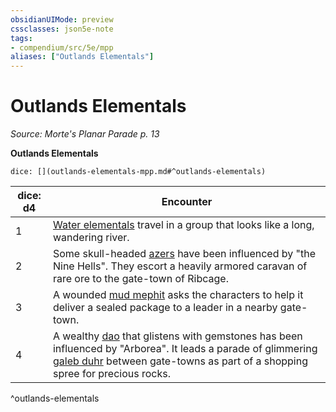 ```yaml
---
obsidianUIMode: preview
cssclasses: json5e-note
tags:
- compendium/src/5e/mpp
aliases: ["Outlands Elementals"]
---
```

# Outlands Elementals
*Source: Morte's Planar Parade p. 13* 

**Outlands Elementals**

`dice: [](outlands-elementals-mpp.md#^outlands-elementals)`

| dice: d4 | Encounter |
|----------|-----------|
| 1 | [Water elementals](/Systems/5e/bestiary/elemental/water-elemental.md) travel in a group that looks like a long, wandering river. |
| 2 | Some skull-headed [azers](/Systems/5e/bestiary/elemental/azer.md) have been influenced by "the Nine Hells". They escort a heavily armored caravan of rare ore to the gate-town of Ribcage. |
| 3 | A wounded [mud mephit](/Systems/5e/bestiary/elemental/mud-mephit.md) asks the characters to help it deliver a sealed package to a leader in a nearby gate-town. |
| 4 | A wealthy [dao](/Systems/5e/bestiary/elemental/dao.md) that glistens with gemstones has been influenced by "Arborea". It leads a parade of glimmering [galeb duhr](/Systems/5e/bestiary/elemental/galeb-duhr.md) between gate-towns as part of a shopping spree for precious rocks. |
^outlands-elementals